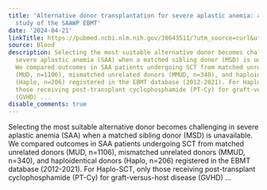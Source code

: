 ```yaml
---
title: 'Alternative donor transplantation for severe aplastic anemia: a comparative
  study of the SAAWP EBMT'
date: '2024-04-21'
linkTitle: https://pubmed.ncbi.nlm.nih.gov/38643511/?utm_source=curl&utm_medium=rss&utm_campaign=journals&utm_content=7603509&fc=None&ff=20240422180751&v=2.18.0.post9+e462414
source: Blood
description: Selecting the most suitable alternative donor becomes challenging in
  severe aplastic anemia (SAA) when a matched sibling donor (MSD) is unavailable.
  We compared outcomes in SAA patients undergoing SCT from matched unrelated donors
  (MUD, n=1106), mismatched unrelated donors (MMUD, n=340), and haploidentical donors
  (Haplo, n=206) registered in the EBMT database (2012-2021). For Haplo-SCT, only
  those receiving post-transplant cyclophosphamide (PT-Cy) for graft-versus-host disease
  (GVHD) ...
disable_comments: true
---
```

Selecting the most suitable alternative donor becomes challenging in severe aplastic anemia (SAA) when a matched sibling donor (MSD) is unavailable. We compared outcomes in SAA patients undergoing SCT from matched unrelated donors (MUD, n=1106), mismatched unrelated donors (MMUD, n=340), and haploidentical donors (Haplo, n=206) registered in the EBMT database (2012-2021). For Haplo-SCT, only those receiving post-transplant cyclophosphamide (PT-Cy) for graft-versus-host disease (GVHD) ...